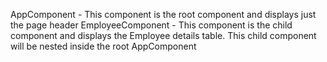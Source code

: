 AppComponent - This component is the root component and displays just the page header
EmployeeComponent - This component is the child component and displays the Employee details table. This child component will be nested inside the root AppComponent
